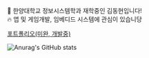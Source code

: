 👋 한양대학교 정보시스템학과 재학중인 김동현입니다!<br>
🔥 앱 및 게임개발, 임베디드 시스템에 관심이 있습니당

<a href="https://ph5555.github.io">포트폴리오(미완, 개발중)</a>

![Anurag's GitHub stats](https://github-readme-stats.vercel.app/api?username=PH5555&show_icons=true&theme=radical)<br/>
<!-- ![ph5](https://github-readme-stats.vercel.app/api/top-langs/?username=PH5555&layout=compact) -->
